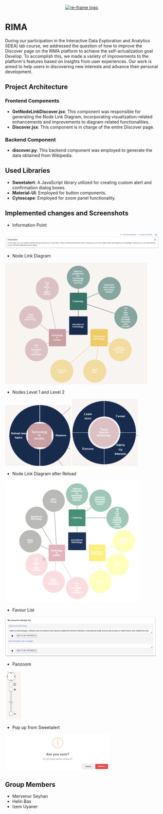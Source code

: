 <p align="center"><a href="https://rima.sc.inko.cloud/" target="_blank" rel="noopener noreferrer">
<img height="120px" src="RIMA-Frontend/nodejs/public/images/rimaLogo.svg" alt="re-frame logo"></a></p>

# RIMA
During our participation in the Interactive Data Exploration and Analytics (IDEA) lab course, we addressed the question of how to improve the Discover page on the RIMA platform to achieve the self-actualization goal Develop. To accomplish this, we made a variety of improvements to the platform's features based on insights from user experiences. Our work is aimed to help users in discovering new interests and advance  their personal development.

## Project Architecture
### Frontend Components
- **GetNodeLinkDiscover.jsx**: This component was responsible for generating the Node Link Diagram, incorporating visualization-related enhancements and improvements to diagram-related functionalities.
- **Discover.jsx**: This component is in charge of the entire Discover page.
### Backend Component
- **discover.py**: This backend component was employed to generate the data obtained from Wikipedia. 

## Used Libraries
- **Sweetalert**: A JavaScript library utilized for creating custom alert and confirmation dialog boxes.
- **Material-UI**: Employed for button components.
- **Cytoscape**: Employed for zoom panel functionality.

## Implemented changes and Screenshots 
- Information Point
<img src="RIMA-Frontend/nodejs/public/images/InformationPoint.png" alt="re-frame logo">

- Node Link Diagram
<img height="400px" src="RIMA-Frontend/nodejs/public/images/NodeLinkDiagram.png">

- Nodes Level 1 and Level 2
<img height="200px" src="RIMA-Frontend/nodejs/public/images/NodeLevel1.png" alt="re-frame logo">
<img height="220px" src="RIMA-Frontend/nodejs/public/images/NodeLevel2.png" alt="re-frame logo">

- Node Link Diagram after Reload
<img height="400px" src="RIMA-Frontend/nodejs/public/images/NLD.png" alt="re-frame logo">

- Favour List
<img  src="RIMA-Frontend/nodejs/public/images/FavourList.png" alt="re-frame logo">

- Panzoom
<img height="160px" src="RIMA-Frontend/nodejs/public/images/Panzoom.png" alt="re-frame logo">

- Pop up from Sweetalert
<img height="120px" src="RIMA-Frontend/nodejs/public/images/Popup.png" alt="re-frame logo">


## Group Members
- Mervenur Seyhan
- Helin Bas
- Izem Uyaner

